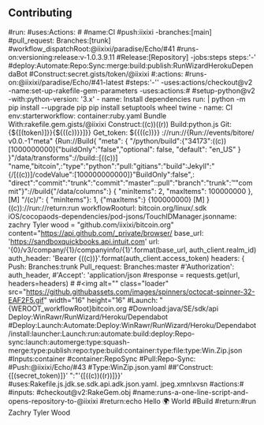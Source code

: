 ## Contributing
 
#run:
#uses:Actions: #
#name:CI
  #push:iixixi
    -branches:[main]
  #pull_request:
    Branches:[trunk]
#workflow_dispatchRoot:@iixixi/paradise/Echo/#41
#runs-on:versioning:release:v-1.0.3.9.11
#Release:[Repository]
-jobs:steps
steps:'-'
#deploy:Automate:Repo:Sync:merge:build:publish:RunWizardHerokuDependaBot
#Construct:secret.gists/token/@iixixi
#:actions:
#runs-on:@iixixi/paradise/Echo/#41-latest
#steps:'-''
-uses:actions/checkout@v2
-name:set-up-rakefile-gem-parameters
-uses:actions:#
#setup-python@v2
      -with:python-version: '3.x'
    - name: Install dependencies
      run: |
        python -m pip install --upgrade pip
        pip install setuptools wheel twine
    - name: CI
      env:starterworkflow:
container:ruby.yaml
Bundle
With:rakefile.gem.gists/@iixixi
Construct:((c))((r))
Build:python.js
       Git:{${[(token)]}}{${((c))}}]}}
        Get_token: ${{((c))}}
      ://run://{Run://​events/​bitore/​v0.0.-1"meta" {Run://Build{ "meta": { "/python/build":{"34173":((c))[1000000000]{"buildOnly":"false","optional": false, "default": "en_US" } }"/data/transforms"://build::[((c))] "name,"bitcoin",:"type":"python":"pull:"gitians":"build":Jekyll":"{/[((c))]/codeValue":[100000000000]}"BuildOnly":false",: "direct":"commit":"trunk":"commit":"master"::pull":"branch":"trunk":™"commit"}"://build{"/data/columns":} { "minItems": 2, "maxItems": 100000000 },[M] "/(c)/": { "minItems"}: 1, {"maxItems":} {100000000} [M] } ((c))://run://return:run
workflowRooturl: bitcoin.org/linux/.sdk
iOS/cocopaods-dependencies/pod-jsons/TouchIDManager.jsonname: zachry Tyler wood = "github.com/iixixi/bitcoin.org" content="https://api.github.com/_private/browser/
base_url: 'https://sandboxquickbooks.api.intuit.com'
url: '{0}/v3/company/{1}/companyinfo/{1}'.format(base_url, auth_client.realm_id)
auth_header: 'Bearer {((c))}'.format(auth_client.access_token)
headers: {
Push:
Branches:trunk
Pull_request:
Branches:master
 #'Authorization': auth_header,
    #'Accept': 'application/json
#response = requests.get(url, headers=headers)
  #<link rel="mask-icon" href="https://github.githubassets.com/pinned-octocat.svg" color="#000000">
      #<img alt="" class="loader" src="https://github.githubassets.com/images/spinners/octocat-spinner-32-EAF2F5.gif" width="16" height="16"
#Launch: "{WEROOT_workflowRoot}bitcoin.org
#Download:java/SE/sdk/api
Deploy:WinRawr/RunWizard/Heroku/Dependabot
#Deploy:Launch:Automate:Deploy:WinRawr/RunWizard/Heroku/Dependabot/install:launcher:Launch:run:automate:build:deploy:Repo-sync:launch:automerge:type:squash-merge:type:publish:repo:type:build:container:type:file:type:Win.Zip.json
#Inputs:container
#container:RepoSync
#Pull:Repo-Sync: 
#Push:@iixixi/Echo/#43
#Type:WinZip.json.yaml
##'Construct:{[(secret_token)]}'
":"'{[((c))((r))]}}'
#uses:Rakefile.js.jdk.se.sdk.api.adk.json.yaml. jpeg.xmnlxvsn
 #actions:#
#inputs:
   #checkout@v2:RakeGem.obj
     #name:runs-a-one-line-script-and-opens-repository-to-@iixixi
        #return:echo Hello 🌍 World
#Build
#return:#run
Zachry Tyler Wood 
